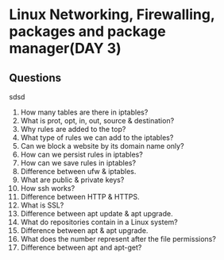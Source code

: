 # Linux Networking, Firewalling, packages and package manager(DAY 3)
## Questions
sdsd
1. How many tables are there in iptables?
2. What is prot, opt, in, out, source & destination?
3. Why rules are added to the top?
4. What type of rules we can add to the iptables?
5. Can we block a website by its domain name only?
6. How can we persist rules in iptables?
7. How can we save rules in iptables?
8. Difference between ufw & iptables.
9. What are public & private keys?
10. How ssh works?
11. Difference between HTTP & HTTPS.
12. What is SSL?
13. Difference between apt update & apt upgrade.
14. What do repositories contain in a Linux system?
15. Difference between apt & apt upgrade.
16. What does the number represent after the file permissions?
17. Difference between apt and apt-get?
